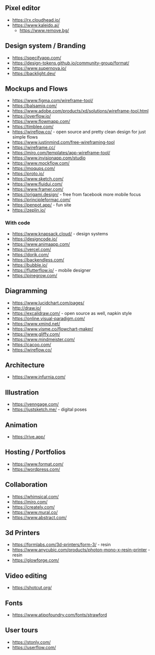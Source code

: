 
## Pixel editor
* https://rx.cloudhead.io/
* https://www.kaleido.ai/
  * https://www.remove.bg/

## Design system / Branding
* https://specifyapp.com/
* https://design-tokens.github.io/community-group/format/
* https://www.supernova.io/ 
* https://backlight.dev/


## Mockups and Flows
* https://www.figma.com/wireframe-tool/
* https://balsamiq.com/
* https://www.adobe.com/products/xd/solutions/wireframe-tool.html
* https://overflow.io/
* https://www.flowmapp.com/
* https://timblee.com/
* https://wireflow.co/ - open source and pretty clean design for just simple flows
* https://www.justinmind.com/free-wireframing-tool
* https://wireframe.cc/
* https://miro.com/templates/app-wireframe-tool/
* https://www.invisionapp.com/studio
* https://www.mockflow.com/
* https://moqups.com/
* https://proto.io/
* https://www.sketch.com/
* https://www.fluidui.com/
* https://www.framer.com/
* https://origami.design/ - free from facebook more mobile focus
* https://principleformac.com/
* https://penpot.app/ - fun site
* https://zeplin.io/

### With code
* https://www.knapsack.cloud/ - design systems
* https://designcode.io/
* https://www.animaapp.com/
* https://vercel.com/
* https://dorik.com/
* https://backendless.com/
* https://bubble.io/
* https://flutterflow.io/ - mobile designer
* https://pinegrow.com/


## Diagramming
* https://www.lucidchart.com/pages/
* http://draw.io/
* https://excalidraw.com/ - open source as well, napkin style
* https://online.visual-paradigm.com/
* https://www.xmind.net/
* https://www.visme.co/flowchart-maker/
* https://www.gliffy.com/
* https://www.mindmeister.com/
* https://cacoo.com/
* https://wireflow.co/

## Architecture
* https://www.infurnia.com/

## Illustration
* https://venngage.com/
* https://justsketch.me/ - digital poses

## Animation
* https://rive.app/

## Hosting / Portfolios
* https://www.format.com/
* https://wordpress.com/

## Collaboration
* https://whimsical.com/
* https://miro.com/
* https://creately.com/
* https://www.mural.co/
* https://www.abstract.com/

## 3d Printers
* https://formlabs.com/3d-printers/form-3/ - resin
* https://www.anycubic.com/products/photon-mono-x-resin-printer - resin
* https://glowforge.com/

## Video editing
* https://shotcut.org/

## Fonts
* https://www.atipofoundry.com/fonts/strawford

## User tours
* https://stonly.com/
* https://userflow.com/